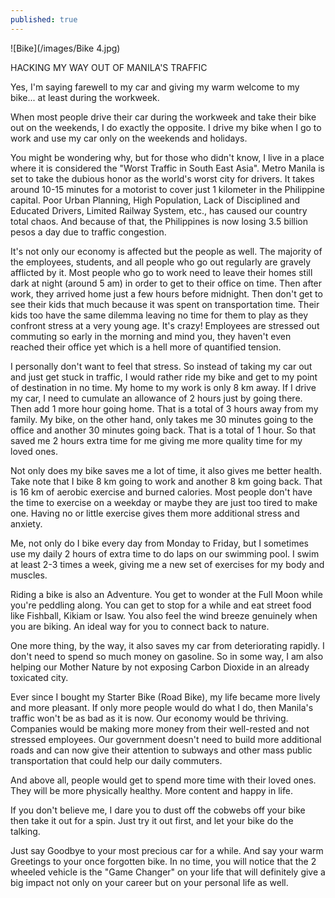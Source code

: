 ```yaml
---
published: true
---
```

![Bike](/images/Bike 4.jpg)

HACKING MY WAY OUT OF MANILA'S TRAFFIC

Yes, I'm saying farewell to my car and giving my warm welcome to my bike... at least during the workweek.

When most people drive their car during the workweek and take their bike out on the weekends, I do exactly the opposite.
I drive my bike when I go to work and use my car only on the weekends and holidays.

You might be wondering why, but for those who didn't know, I live in a place where it is considered the "Worst Traffic in South East Asia". 
Metro Manila is set to take the dubious honor as the world's worst city for drivers. 
It takes around 10-15 minutes for a motorist to cover just 1 kilometer in the Philippine capital.
Poor Urban Planning, High Population, Lack of Disciplined and Educated Drivers, Limited Railway System, etc., has caused our country total chaos.
And because of that, the Philippines is now losing 3.5 billion pesos a day due to traffic congestion.

It's not only our economy is affected but the people as well. The majority of the employees, students, and all people who go out regularly are gravely afflicted by it.
Most people who go to work need to leave their homes still dark at night (around 5 am) in order to get to their office on time.
Then after work, they arrived home just a few hours before midnight. 
Then don't get to see their kids that much because it was spent on transportation time. Their kids too have the same dilemma leaving no time for them to play as they confront stress at a very young age.
It's crazy! Employees are stressed out commuting so early in the morning and mind you, they haven't even reached their office yet which is a hell more of quantified tension.

I personally don't want to feel that stress. So instead of taking my car out and just get stuck in traffic, I would rather ride my bike and get to my point of destination in no time.
My home to my work is only 8 km away. If I drive my car, I need to cumulate an allowance of 2 hours just by going there. Then add 1 more hour going home. That is a total of 3 hours away from my family.
My bike, on the other hand, only takes me 30 minutes going to the office and another 30 minutes going back. That is a total of 1 hour. So that saved me 2 hours extra time for me giving me more quality time for my loved ones.

Not only does my bike saves me a lot of time, it also gives me better health. Take note that I bike 8 km going to work and another 8 km going back. That is 16 km of aerobic exercise and burned calories. 
Most people don't have the time to exercise on a weekday or maybe they are just too tired to make one. Having no or little exercise gives them more additional stress and anxiety.

Me, not only do I bike every day from Monday to Friday, but I sometimes use my daily 2 hours of extra time to do laps on our swimming pool. 
I swim at least 2-3 times a week, giving me a new set of exercises for my body and muscles. 

Riding a bike is also an Adventure. 
You get to wonder at the Full Moon while you're peddling along. 
You can get to stop for a while and eat street food like Fishball, Kikiam or Isaw.
You also feel the wind breeze genuinely when you are biking. An ideal way for you to connect back to nature.

One more thing, by the way, it also saves my car from deteriorating rapidly. I don't need to spend so much money on gasoline. 
So in some way, I am also helping our Mother Nature by not exposing Carbon Dioxide in an already toxicated city. 

Ever since I bought my Starter Bike (Road Bike), my life became more lively and more pleasant.
If only more people would do what I do, then Manila's traffic won't be as bad as it is now. 
Our economy would be thriving. Companies would be making more money from their well-rested and not stressed employees. Our government doesn't need to build more additional roads and can now give their attention to subways and other mass public transportation that could help our daily commuters.

And above all, people would get to spend more time with their loved ones. They will be more physically healthy. More content and happy in life.

If you don't believe me, I dare you to dust off the cobwebs off your bike then take it out for a spin. 
Just try it out first, and let your bike do the talking.

Just say Goodbye to your most precious car for a while. And say your warm Greetings to your once forgotten bike. 
In no time, you will notice that the 2 wheeled vehicle is the "Game Changer" on your life that will definitely give a big impact not only on your career but on your personal life as well.
